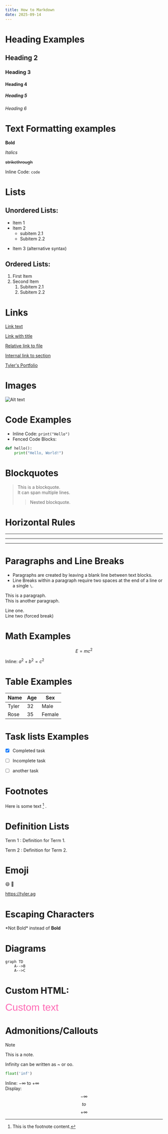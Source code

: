 ```yaml
---
title: How to Markdown
date: 2025-09-14
---
```



# Heading Examples 
## Heading 2
### Heading 3
#### Heading 4
##### Heading 5
###### Heading 6


# Text Formatting examples

__Bold__

_Italics_

~~strikethrough~~

Inline Code: `code` 

# Lists
## Unordered Lists:
- Item 1
- Item 2
    - subitem 2.1
    - Subitem 2.2
* Item 3 (alternative syntax)
## Ordered Lists: 
1. First Item
2. Second Item
    1. Subitem 2.1
    2. Subitem 2.2

# Links
[Link text](https://tyler.ag)

[Link with title](https://tyler.ag "Tyler's Portfolio")

[Relative link to file](./Quantum.md)

[Internal link to section](#code-examples)

[Tyler's Portfolio](https://tyler.ag)


# Images
![Alt text](skull.png "Skull")



# Code Examples

- Inline Code: `print("Hello")`
- Fenced Code Blocks:
```python
def hello():
    print("Hello, World!")
```

# Blockquotes

> This is a blockquote.  
> It can span multiple lines.  
>> Nested blockquote.


# Horizontal Rules
---
***
___

# Paragraphs and Line Breaks
- Paragraphs are created by leaving a blank line between text blocks.
- Line Breaks within a paragraph require two spaces at the end of a line or a single `\`.

This is a paragraph.\
This is another paragraph.

Line one.  
Line two (forced break)



# Math Examples

$$ E = mc^2 $$

Inline: $a^2 + b^2 = c^2$


# Table Examples

| Name | Age | Sex |
|------|-----|-----|
| Tyler | 32 | Male |
| Rose | 35 | Female |



# Task lists Examples 
- [x] Completed task
- [ ] Incomplete task
- [ ] another task


# Footnotes 

Here is some text [^1] .

[^1]: This is the footnote content.

# Definition Lists 

Term 1
: Definition for Term 1.

Term 2
: Definition for Term 2.


# Emoji  

:smile: :rocket:

https://tyler.ag


# Escaping Characters  
\*Not Bold\* instead of **Bold**

# Diagrams 
```mermaid
graph TD
    A-->B
    A-->C
```



# Custom HTML:

<div style="color: hotpink; font-size: 32px; font-family: 'Arial', 'Helvetica', sans-serif;">Custom text</div>

# Admonitions/Callouts 
> [!NOTE]
> This is a note. 

Infinity can be written as ~ or oo.

```python
float('inf')
```
Inline: $-\infty$ to $+\infty$  
Display: $$-\infty$$ $$to$$ $$+\infty$$



